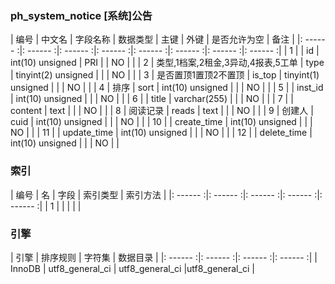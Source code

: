### ph_system_notice [系统]公告
|  编号  |  中文名  |  字段名称  |  数据类型  |  主键  |  外键  |  是否允许为空  |  备注  |
|: ------ :|: ------ :|: ------ :|: ------ :|: ------ :|: ------ :|: ------ :|: ------ :|
| 1 |  | id | int(10) unsigned | PRI |  | NO |  |
| 2 | 类型,1档案,2租金,3异动,4报表,5工单 | type | tinyint(2) unsigned |  |  | NO |  |
| 3 | 是否置顶1置顶2不置顶 | is_top | tinyint(1) unsigned |  |  | NO |  |
| 4 | 排序 | sort | int(10) unsigned |  |  | NO |  |
| 5 |  | inst_id | int(10) unsigned |  |  | NO |  |
| 6 |  | title | varchar(255) |  |  | NO |  |
| 7 |  | content | text |  |  | NO |  |
| 8 | 阅读记录 | reads | text |  |  | NO |  |
| 9 | 创建人 | cuid | int(10) unsigned |  |  | NO |  |
| 10 |  | create_time | int(10) unsigned |  |  | NO |  |
| 11 |  | update_time | int(10) unsigned |  |  | NO |  |
| 12 |  | delete_time | int(10) unsigned |  |  | NO |  |

### 索引

|  编号  |  名  |  字段  |  索引类型  |  索引方法  |
|: ------ :|: ------ :|: ------ :|: ------ :|: ------ :|
|   1 |    |    |    |    |

### 引擎

|  引擎  |  排序规则  |  字符集  |  数据目录  |
|: ------ :|: ------ :|: ------ :|: ------ :|
| InnoDB | utf8_general_ci | utf8_general_ci |utf8_general_ci |
